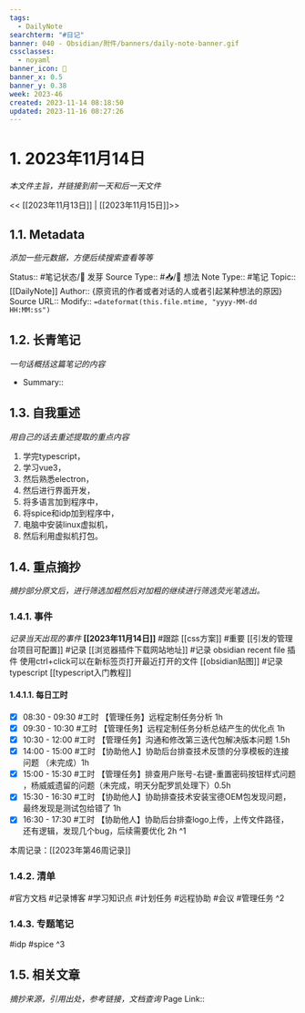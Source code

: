 ```yaml
---
tags:
  - DailyNote
searchterm: "#日记"
banner: 040 - Obsidian/附件/banners/daily-note-banner.gif
cssclasses:
  - noyaml
banner_icon: 💌
banner_x: 0.5
banner_y: 0.38
week: 2023-46
created: 2023-11-14 08:18:50
updated: 2023-11-16 08:27:26
---
```


# 1. 2023年11月14日

_本文件主旨，并链接到前一天和后一天文件_

<< [[2023年11月13日]] | [[2023年11月15日]]>>

## 1.1. Metadata

_添加一些元数据，方便后续搜索查看等等_

Status:: #笔记状态/🌱 发芽
Source Type:: #📥/💭 想法 
Note Type:: #笔记
Topic:: [[DailyNote]]
Author:: {原资讯的作者或者对话的人或者引起某种想法的原因}
Source URL::
Modify:: `=dateformat(this.file.mtime, "yyyy-MM-dd HH:MM:ss")`

## 1.2. 长青笔记

_一句话概括这篇笔记的内容_

- Summary::

## 1.3. 自我重述

_用自己的话去重述提取的重点内容_
1. 学完typescript，
2. 学习vue3，
3. 然后熟悉electron，
4. 然后进行界面开发，
5. 将多语言加到程序中，
6. 将spice和idp加到程序中，
7. 电脑中安装linux虚拟机，
8. 然后利用虚拟机打包。
## 1.4. 重点摘抄

_摘抄部分原文后，进行筛选加粗然后对加粗的继续进行筛选荧光笔选出。_

### 1.4.1. 事件
_记录当天出现的事件_
**[[2023年11月14日]]** 
#跟踪 [[css方案]]
#重要 [[引发的管理台项目可配置]]
#记录  [[浏览器插件下载网站地址]]
#记录 obsidian recent file 插件 使用ctrl+click可以在新标签页打开最近打开的文件 [[obsidian贴图]]
#记录 typescript [[typescript入门教程]]

#### 1.4.1.1. 每日工时
- [x] 08:30 - 09:30 #工时 【管理任务】远程定制任务分析 1h
- [x] 09:30 - 10:30 #工时 【管理任务】远程定制任务分析总结产生的优化点 1h
- [x] 10:30 - 12:00 #工时 【管理任务】沟通和修改第三迭代包解决版本问题 1.5h
- [x] 14:00 - 15:00 #工时 【协助他人】协助后台排查技术反馈的分享模板的连接问题 （未完成）1h
- [x] 15:00 - 15:30 #工时 【管理任务】排查用户账号-右键-重置密码按钮样式问题 ，杨威威遗留的问题（未完成，明天分配罗凯处理下）0.5h
- [x] 15:30 - 16:30 #工时 【协助他人】协助排查技术安装宝德OEM包发现问题，最终发现是测试包给错了 1h
- [x] 16:30 - 17:30 #工时 【协助他人】协助后台排查logo上传，上传文件路径，还有逻辑，发现几个bug，后续需要优化 2h
^1

本周记录：[[2023年第46周记录]] 

### 1.4.2. 清单

#官方文档 
#记录博客
#学习知识点
#计划任务 
#远程协助
#会议 
#管理任务
^2

### 1.4.3. 专题笔记

#idp
#spice
^3

## 1.5. 相关文章

_摘抄来源，引用出处，参考链接，文档查询_
Page Link::


